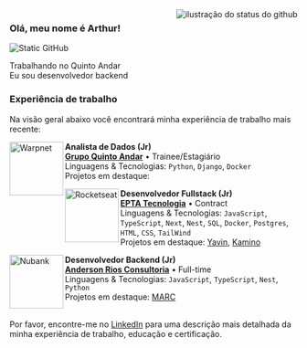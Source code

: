 <img align='right' src="https://github-readme-stats.vercel.app/api?username=Arthur5272&show_icons=true&title_color=3B5DE8&text_color=E0E6FF&icon_color=3B5DE8&bg_color=161829&cache_seconds=1300" alt="ilustração do status do github">

### Olá, meu nome é Arthur!

<img src="https://img.shields.io/static/v1?label=Overview&message=Arthur5272&color=3B5DE8&style=for-the-badge&logo=GitHub" alt="Static GitHub">

<p>Trabalhando no Quinto Andar<br/> Eu sou desenvolvedor backend</p>

### Experiência de trabalho

Na visão geral abaixo você encontrará minha experiência de trabalho mais recente:

[<img align="left" height="94px" width="94px" alt="Warpnet" src="https://media.licdn.com/dms/image/v2/C4D0BAQHUCtTCGeeAxQ/company-logo_200_200/company-logo_200_200/0/1655840826254/quintoandar_com_br_logo?e=1756944000&v=beta&t=eEs5dNoEiEI8y5Em54T7ca879dOwxvRR7rb5A8Wi5bs"/>](https://grupoquintoandar.com/pt)

**Analista de Dados (Jr)** \
[**Grupo Quinto Andar**](https://grupoquintoandar.com/pt/) • Trainee/Estagiário \
Linguagens & Tecnologias: `Python`, `Django`, `Docker`\
Projetos em destaque:
<br/>

[<img align="left" height="94px" width="94px" alt="Rocketseat" src="https://media.licdn.com/dms/image/v2/C4D0BAQHhRFOoqPLjKw/company-logo_100_100/company-logo_100_100/0/1675176469147?e=1756944000&v=beta&t=ojPd40XZIROl52whHHdMX66UrYsTT1Ot2WlVCCChruY"/>](https://eptasoftwares.com.br/v7/)

**Desenvolvedor Fullstack (Jr)** \
[**EPTA Tecnologia**](https://eptasoftwares.com.br/v7/) • Contract \
Linguagens & Tecnologias: `JavaScript`, `TypeScript`, `Next`, `Nest`, `SQL`, `Docker`, `Postgres`, `HTML`, `CSS`, `TailWind`\
Projetos em destaque: [Yavin](https://eptasoftwares.com.br/v7/yavin.html), [Kamino](https://eptasoftwares.com.br/v7/kamino.html)
<br/>

[<img align="left" height="94px" width="94px" alt="Nubank" src="https://media.licdn.com/dms/image/v2/D4D0BAQGqos08qGMCyA/company-logo_100_100/company-logo_100_100/0/1708431390644/andersonriosconsultoria_logo?e=1756944000&v=beta&t=wq4UoDqJntcpxeUM5czk2-uau93pmY5E6bK8ZgrzelM"/>](https://www.linkedin.com/company/andersonriosconsultoria/posts/?feedView=all)

**Desenvolvedor Backend (Jr)** \
[**Anderson Rios Consultoria**](https://www.linkedin.com/company/andersonriosconsultoria/posts/?feedView=all) • Full-time \
Linguagens & Tecnologias: `JavaScript`, `TypeScript`, `Nest`, `Python` \
Projetos em destaque: [MARC]()
<br/>
<br/>

Por favor, encontre-me no [LinkedIn](https://www.linkedin.com/in/arthur-henrique-silva-bento-5914b4328/) para uma descrição mais detalhada da minha experiência de trabalho, educação e certificação.
